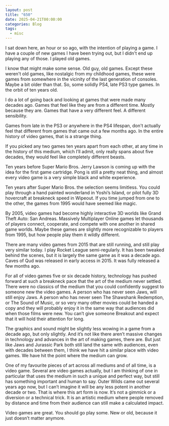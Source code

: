 ```yaml
---
layout: post
title: "650"
date: 2025-04-21T00:00:00
categories: Blog
tags:
  - misc
---
```

I sat down here, an hour or so ago, with the intention of playing a game. I have a couple of new games I have been trying out, but I didn't end up playing any of those. I played old games.

I know that might make some sense. Old guy, old games. Except these weren't old games, like nostalgic from my childhood games, these were games from somewhere in the vicinity of the last generation of consoles. Maybe a bit older than that. So, some solidly PS4, late PS3 type games. In the orbit of ten years old.

I do a lot of going back and looking at games that were made many decades ago. Games that feel like they are from a different time. Mostly because they are. Games that have a very different feel. A different sensibility.

Games from late in the PS3 or anywhere in the PS4 lifespan, don't actually feel that different from games that came out a few months ago. In the entire history of video games, that is a strange thing.

If you picked any two games ten years apart from each other, at any time in the history of this medium, which I’ll admit, only really spans about five decades, they would feel like completely different beasts. 

Ten years before Super Mario Bros. Jerry Lawson is coming up with the idea for the first game cartridge. Pong is still a pretty neat thing, and almost every video game is a very simple black and white experience.

Ten years after Super Mario Bros. the selection seems limitless. You could play through a hand painted wonderland in Yoshi’s Island, or pilot fully 3D hovercraft at breakneck speed in Wipeout. If you time jumped from one to the other, the games from 1995 would have seemed like magic.

By 2005, video games had become highly interactive 3D worlds like Grand Theft Auto: San Andreas. Massively Multiplayer Online games let thousands of players connect, cooperate, and compete with one another in shared game worlds. Maybe these games are slightly more recognizable to players from 1995, but how people play them it wildly different.

There are many video games from 2015 that are still running, and still play very similar today. I play Rocket League semi-regularly. It has been tweaked behind the scenes, but it is largely the same game as it was a decade ago. Caves of Qud was released in early access in 2015. It was fully released a few months ago.

For all of video games five or six decade history, technology has pushed forward at such a breakneck pace that the art of the medium never settled. There were no classics of the medium that you could confidently suggest to someone new the video games. A person who has never seen Jaws, will still enjoy Jaws. A person who has never seen The Shawshank Redemption, or The Sound of Music, or so very many other movies could be handed a copy and they will probably enjoy it in the same way that audiences did when those films were new. You can’t give someone Breakout and expect that it will hold their attention for long.

The graphics and sound might be slightly less wowing in a game from a decade ago, but only slightly. And it’s not like there aren’t massive changes in technology and advances in the art of making games, there are. But just like Jaws and Jurassic Park both still land the same with audiences, even with decades between them, I think we have hit a similar place with video games. We have hit the point where the medium can grow. 

One of my favourite pieces of art across all mediums and of all time, is a video game. Several are video games actually, but I am thinking of one in particular that uses the medium in such a unique and perfect way, but still has something important and human to say. Outer Wilds came out several years ago now, but I can’t imagine it will be any less potent in another decade or two. That is where this art form is now. It‘s not a gimmick or a diversion or a technical trick. It is an artistic medium where people removed by distance and time from their audience can still make a calculated impact.


Video games are great. You should go play some. New or old, because it just doesn’t matter anymore.

